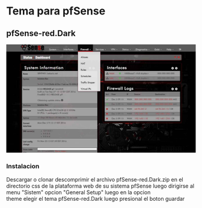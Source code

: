 # Tema para pfSense 

## pfSense-red.Dark
![DarkColor](screnshop/pfSense-red.Dark.jpg "DarkColor")

### Instalacion 

Descargar o clonar  descomprimir el archivo pfSense-red.Dark.zip  en el directorio css de
la plataforma web de su sistema pfSense luego dirigirse al menu "Sistem" opcion "General Setup" luego en la opcion  
theme elegir el tema pfSense-red.Dark luego presional el boton guardar 

